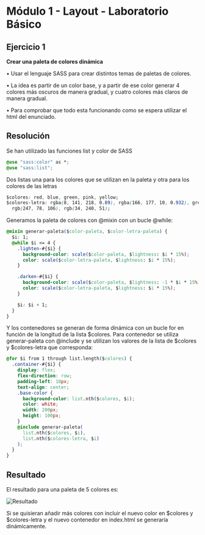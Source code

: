 # Módulo 1 - Layout - Laboratorio Básico

## Ejercicio 1

<b>Crear una paleta de colores dinámica</b>

• Usar el lenguaje SASS para crear distintos temas de paletas de colores.

• La idea es partir de un color base, y a partir de ese color generar 4 colores más oscuros de manera gradual, y cuatro colores más claros de manera gradual.

• Para comprobar que todo esta funcionando como se espera utilizar el html del enunciado.

## Resolución

Se han utilizado las funciones list y color de SASS

```CSS
@use "sass:color" as *;
@use "sass:list";
```

Dos listas una para los colores que se utilizan en la paleta y otra para los colores de las letras

```CSS
$colores: red, blue, green, pink, yellow;
$colores-letra: rgba(8, 141, 218, 0.89), rgba(166, 177, 10, 0.932), grey,
  rgb(247, 78, 106), rgb(34, 240, 51);
```

Generamos la paleta de colores con @mixin con un bucle @while:

```CSS
@mixin generar-paleta($color-paleta, $color-letra-paleta) {
  $i: 1;
  @while $i <= 4 {
    .lighten-#{$i} {
      background-color: scale($color-paleta, $lightness: $i * 15%);
      color: scale($color-letra-paleta, $lightness: $i * 15%);
    }

    .darken-#{$i} {
      background-color: scale($color-paleta, $lightness: -1 * $i * 15%);
      color: scale($color-letra-paleta, $lightness: $i * 15%);
    }

    $i: $i + 1;
  }
}
```

Y los contenedores se generan de forma dinámica con un bucle for en función de la longitud de la lista $colores.
Para contenedor se utiliza generar-paleta con @include y se utilizan los valores de la lista de $colores y $colores-letra que corresponda:

```CSS
@for $i from 1 through list.length($colores) {
  .container-#{$i} {
    display: flex;
    flex-direction: row;
    padding-left: 10px;
    text-align: center;
    .base-color {
      background-color: list.nth($colores, $i);
      color: white;
      width: 200px;
      height: 100px;
    }
    @include generar-paleta(
      list.nth($colores, $i),
      list.nth($colores-letra, $i)
    );
  }
}
```

## Resultado

El resultado para una paleta de 5 colores es:</p>

![Resultado](./Ejercicio1/imagenes/PaletaColores.png)

Si se quisieran añadir más colores con incluir el nuevo color en $colores y $colores-letra y el nuevo contenedor en index.html se generaría dinámicamente.
